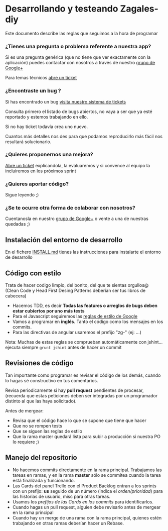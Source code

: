 # Desarrollando y testeando Zagales-diy #
Este documento describe las reglas que seguimos a la hora de programar

### ¿Tienes una pregunta o problema referente a nuestra app? ###

Si es una pregunta genérica (que no tiene que ver exactamente con la aplicación) puedes contactar con nosotros a través
de nuestro [grupo de Google+](https://plus.google.com/u/1/communities/111659385236519213596)

Para temas técnicos [abre un ticket](https://github.com/ZagalesHacklab/zagales-diy/issues)

### ¿Encontraste un bug ? ###

Si has encontrado un bug [visita nuestro sistema de tickets](https://github.com/ZagalesHacklab/zagales-diy/issues)

Consulta primero el listado de bugs abiertos, no vaya a ser que ya esté reportado y estemos trabajando en ello.

Si no hay ticket todavía crea uno nuevo.

Cuantos más detalles nos des para que podamos reproducirlo más fácil nos resultará solucionarlo.

### ¿Quieres proponernos una mejora? ###

[Abre un ticket](https://github.com/ZagalesHacklab/zagales-diy/issues) explicandola, la evaluaremos y si convence
al equipo la incluiremos en los próximos sprint

### ¿Quieres aportar código? ###

Sigue leyendo ;)

### ¿Se te ocurre otra forma de colaborar con nosotros? ###

Cuentanosla en nuestro [grupo de Google+](https://plus.google.com/u/1/communities/111659385236519213596) o vente a una de nuestras quedadas ;)

## Instalación del entorno de desarrollo ##

En el fichero [INSTALL.md](https://github.com/ZagalesHacklab/zagales-diy/INSTALL.md) tienes las instrucciones para
instalarte el entorno de desarrollo

## Código con estilo ##

Trata de hacer codigo limpio, del bonito, del que te sientas orgullos@ (Clean Code y Head First Desing Patterns deberían ser tus libros de cabecera)

* Hacemos TDD, es decir **Todas las features o arreglos de bugs deben estar cubiertos por uno más tests**
* Para el Javascript seguiremos las [reglas de estilo de Google](http://google-styleguide.googlecode.com/svn/trunk/javascriptguide.xml)
* Vamos a programar en **inglés**. Tanto el código como los mensajes en los commits.
* Para las directivas de angular usaremos el prefijo "zg-" (ej: <zg-photo>...</zg-photo>)

Nota: Muchas de estas reglas se comprueban automáticamente con jshint... ejecuta siempre <code>grunt jshint</code> antes de hacer un commit

## Revisiones de código ##

Tan importante como programar es revisar el código de los demás, cuando lo hagas sé constructivo en tus comentarios.

Revisa periodicamente si hay **pull request** pendientes de procesar, (recuerda que estas peticiones deben ser integradas
por un programador distinto al que las haya solicitado).

Antes de mergear:

* Revisa que el código hace lo que se supone que tiene que hacer
* Que no se rompen tests
* Que se siguen las reglas de estilo
* Que la rama master quedará lista para subir a producción si nuestra PO lo requiere ;)

## Manejo del repositorio ##

- No hacemos commits directamente en la rama principal. Trabajamos las tareas en ramas, y en la rama **master** sólo se commitea cuando la tarea está finalizada y funcionando.
- Las Cards del panel Trello con el Product Backlog entran a los sprints con un prefijo: **us** seguido de un número (indica el *orden/prioridad*) para las historias de usuario, misc para otras tareas.
- Usamos los *prefijos de las Cards en los commits* para identificarlos.
- Cuando hagas un pull request, alguien debe revisarlo antes de mergear en la rama principal
- Cuando hay un merge de una rama con la rama principal, quienes estén trabajando en otras ramas deberían hacer un Rebase.
